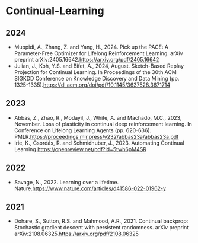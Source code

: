 # Continual-Learning
## 2024
* Muppidi, A., Zhang, Z. and Yang, H., 2024. Pick up the PACE: A Parameter-Free Optimizer for Lifelong Reinforcement Learning. arXiv preprint arXiv:2405.16642.<https://arxiv.org/pdf/2405.16642>
* Julian, J., Koh, Y.S. and Bifet, A., 2024, August. Sketch-Based Replay Projection for Continual Learning. In Proceedings of the 30th ACM SIGKDD Conference on Knowledge Discovery and Data Mining (pp. 1325-1335).<https://dl.acm.org/doi/pdf/10.1145/3637528.3671714>
## 2023
* Abbas, Z., Zhao, R., Modayil, J., White, A. and Machado, M.C., 2023, November. Loss of plasticity in continual deep reinforcement learning. In Conference on Lifelong Learning Agents (pp. 620-636). PMLR.<https://proceedings.mlr.press/v232/abbas23a/abbas23a.pdf><br>
* Irie, K., Csordás, R. and Schmidhuber, J., 2023. Automating Continual Learning.<https://openreview.net/pdf?id=5twh6pM4SR>
## 2022
* Savage, N., 2022. Learning over a lifetime. Nature.<https://www.nature.com/articles/d41586-022-01962-y>
## 2021
* Dohare, S., Sutton, R.S. and Mahmood, A.R., 2021. Continual backprop: Stochastic gradient descent with persistent randomness. arXiv preprint arXiv:2108.06325.<https://arxiv.org/pdf/2108.06325>
